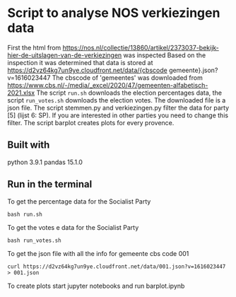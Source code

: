 # Script to analyse NOS verkiezingen data

First the html from https://nos.nl/collectie/13860/artikel/2373037-bekijk-hier-de-uitslagen-van-de-verkiezingen was inspected
Based on the inspection it was determined that data is stored at https://d2vz64kg7un9ye.cloudfront.net/data/{cbscode gemeente}.json?v=1616023447
The cbscode of 'gemeentes' was downloaded from https://www.cbs.nl/-/media/_excel/2020/47/gemeenten-alfabetisch-2021.xlsx
The script `run.sh` downloads the election percentages data, the script `run_votes.sh` downloads the election votes. The downloaded file is a json file. 
The script stemmen.py and verkiezingen.py filter the data for party [5] (lijst 6: SP). If you are interested in other parties you need to change this filter.
The script barplot creates plots for every provence.

## Built with

python 3.9.1
pandas 15.1.0

## Run in the terminal

To get the percentage data for the Socialist Party 
```bash{}
bash run.sh
```
To get the votes e data for the Socialist Party 
```bash{}
bash run_votes.sh
```

To get the json file with all the info for gemeente cbs code 001
```bash{}
curl https://d2vz64kg7un9ye.cloudfront.net/data/001.json?v=1616023447 > 001.json
```

To create plots start jupyter notebooks and run barplot.ipynb









